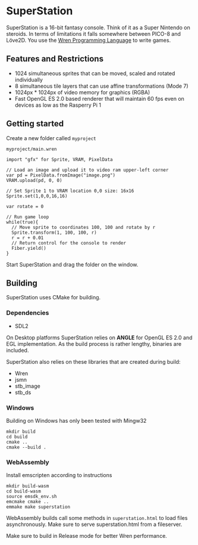 # SuperStation 

SuperStation is a 16-bit fantasy console. Think of it as a Super Nintendo on steroids. In terms of limitations it falls somewhere between PICO-8 and Löve2D. You use the [Wren Programming Language](https://wren.io) to write games.  

## Features and Restrictions

* 1024 simultaneous sprites that can be moved, scaled and rotated individually
* 8 simultaneous tile layers that can use affine transformations (Mode 7)
* 1024px * 1024px of video memory for graphics (RGBA)
* Fast OpenGL ES 2.0 based renderer that will maintain 60 fps even on devices as low as the Rasperry Pi 1

## Getting started

Create a new folder called `myproject`

`myproject/main.wren`
```wren
import "gfx" for Sprite, VRAM, PixelData

// Load an image and upload it to video ram upper-left corner
var pd = PixelData.fromImage("image.png")
VRAM.upload(pd, 0, 0)

// Set Sprite 1 to VRAM location 0,0 size: 16x16
Sprite.set(1,0,0,16,16)

var rotate = 0

// Run game loop
while(true){
  // Move sprite to coordinates 100, 100 and rotate by r
  Sprite.transform(1, 100, 100, r)
  r = r + 0.01
  // Return control for the console to render
  Fiber.yield()
}
```

Start SuperStation and drag the folder on the window.

## Building

SuperStation uses CMake for building.

### Dependencies

* SDL2

On Desktop platforms SuperStation relies on **ANGLE** for OpenGL ES 2.0 and EGL implementation. As the build process is rather lengthy, binaries are included.

SuperStation also relies on these libraries that are created during build:
* Wren
* jsmn
* stb_image
* stb_ds

### Windows

Building on Windows has only been tested with Mingw32

```
mkdir build
cd build
cmake ..
cmake --build .
```

### WebAssembly

Install emscripten according to instructions

```
mkdir build-wasm
cd build-wasm
source emsdk_env.sh
emcmake cmake ..
emmake make superstation
```

WebAssembly builds call some methods in `superstation.html` to load files asynchronously. Make sure to serve superstation.html from a fileserver.

Make sure to build in Release mode for better Wren performance.
